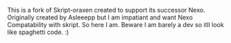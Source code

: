 This is a fork of Skript-oraxen created to support its successor Nexo. Originally created by Asleeepp but I am impatiant and want Nexo Compatability with skript. So here I am. Beware I am barely a dev so itll look like spaghetti code. :)

